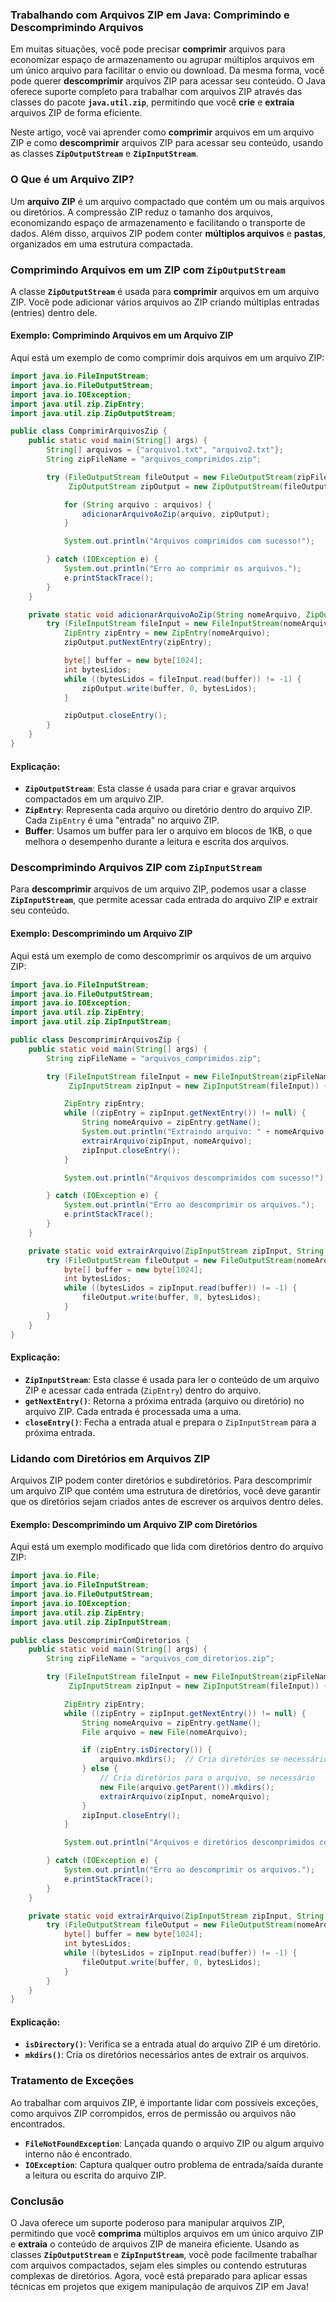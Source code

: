 ### Trabalhando com Arquivos ZIP em Java: Comprimindo e Descomprimindo Arquivos

Em muitas situações, você pode precisar **comprimir** arquivos para economizar espaço de armazenamento ou agrupar múltiplos arquivos em um único arquivo para facilitar o envio ou download. Da mesma forma, você pode querer **descomprimir** arquivos ZIP para acessar seu conteúdo. O Java oferece suporte completo para trabalhar com arquivos ZIP através das classes do pacote **`java.util.zip`**, permitindo que você **crie** e **extraia** arquivos ZIP de forma eficiente.

Neste artigo, você vai aprender como **comprimir** arquivos em um arquivo ZIP e como **descomprimir** arquivos ZIP para acessar seu conteúdo, usando as classes **`ZipOutputStream`** e **`ZipInputStream`**.

### O Que é um Arquivo ZIP?

Um **arquivo ZIP** é um arquivo compactado que contém um ou mais arquivos ou diretórios. A compressão ZIP reduz o tamanho dos arquivos, economizando espaço de armazenamento e facilitando o transporte de dados. Além disso, arquivos ZIP podem conter **múltiplos arquivos** e **pastas**, organizados em uma estrutura compactada.

### Comprimindo Arquivos em um ZIP com `ZipOutputStream`

A classe **`ZipOutputStream`** é usada para **comprimir** arquivos em um arquivo ZIP. Você pode adicionar vários arquivos ao ZIP criando múltiplas entradas (entries) dentro dele.

#### Exemplo: Comprimindo Arquivos em um Arquivo ZIP

Aqui está um exemplo de como comprimir dois arquivos em um arquivo ZIP:

```java
import java.io.FileInputStream;
import java.io.FileOutputStream;
import java.io.IOException;
import java.util.zip.ZipEntry;
import java.util.zip.ZipOutputStream;

public class ComprimirArquivosZip {
    public static void main(String[] args) {
        String[] arquivos = {"arquivo1.txt", "arquivo2.txt"};
        String zipFileName = "arquivos_comprimidos.zip";

        try (FileOutputStream fileOutput = new FileOutputStream(zipFileName);
             ZipOutputStream zipOutput = new ZipOutputStream(fileOutput)) {

            for (String arquivo : arquivos) {
                adicionarArquivoAoZip(arquivo, zipOutput);
            }

            System.out.println("Arquivos comprimidos com sucesso!");

        } catch (IOException e) {
            System.out.println("Erro ao comprimir os arquivos.");
            e.printStackTrace();
        }
    }

    private static void adicionarArquivoAoZip(String nomeArquivo, ZipOutputStream zipOutput) throws IOException {
        try (FileInputStream fileInput = new FileInputStream(nomeArquivo)) {
            ZipEntry zipEntry = new ZipEntry(nomeArquivo);
            zipOutput.putNextEntry(zipEntry);

            byte[] buffer = new byte[1024];
            int bytesLidos;
            while ((bytesLidos = fileInput.read(buffer)) != -1) {
                zipOutput.write(buffer, 0, bytesLidos);
            }

            zipOutput.closeEntry();
        }
    }
}
```

#### Explicação:

- **`ZipOutputStream`**: Esta classe é usada para criar e gravar arquivos compactados em um arquivo ZIP.
- **`ZipEntry`**: Representa cada arquivo ou diretório dentro do arquivo ZIP. Cada `ZipEntry` é uma "entrada" no arquivo ZIP.
- **Buffer**: Usamos um buffer para ler o arquivo em blocos de 1KB, o que melhora o desempenho durante a leitura e escrita dos arquivos.

### Descomprimindo Arquivos ZIP com `ZipInputStream`

Para **descomprimir** arquivos de um arquivo ZIP, podemos usar a classe **`ZipInputStream`**, que permite acessar cada entrada do arquivo ZIP e extrair seu conteúdo.

#### Exemplo: Descomprimindo um Arquivo ZIP

Aqui está um exemplo de como descomprimir os arquivos de um arquivo ZIP:

```java
import java.io.FileInputStream;
import java.io.FileOutputStream;
import java.io.IOException;
import java.util.zip.ZipEntry;
import java.util.zip.ZipInputStream;

public class DescomprimirArquivosZip {
    public static void main(String[] args) {
        String zipFileName = "arquivos_comprimidos.zip";

        try (FileInputStream fileInput = new FileInputStream(zipFileName);
             ZipInputStream zipInput = new ZipInputStream(fileInput)) {

            ZipEntry zipEntry;
            while ((zipEntry = zipInput.getNextEntry()) != null) {
                String nomeArquivo = zipEntry.getName();
                System.out.println("Extraindo arquivo: " + nomeArquivo);
                extrairArquivo(zipInput, nomeArquivo);
                zipInput.closeEntry();
            }

            System.out.println("Arquivos descomprimidos com sucesso!");

        } catch (IOException e) {
            System.out.println("Erro ao descomprimir os arquivos.");
            e.printStackTrace();
        }
    }

    private static void extrairArquivo(ZipInputStream zipInput, String nomeArquivo) throws IOException {
        try (FileOutputStream fileOutput = new FileOutputStream(nomeArquivo)) {
            byte[] buffer = new byte[1024];
            int bytesLidos;
            while ((bytesLidos = zipInput.read(buffer)) != -1) {
                fileOutput.write(buffer, 0, bytesLidos);
            }
        }
    }
}
```

#### Explicação:

- **`ZipInputStream`**: Esta classe é usada para ler o conteúdo de um arquivo ZIP e acessar cada entrada (`ZipEntry`) dentro do arquivo.
- **`getNextEntry()`**: Retorna a próxima entrada (arquivo ou diretório) no arquivo ZIP. Cada entrada é processada uma a uma.
- **`closeEntry()`**: Fecha a entrada atual e prepara o `ZipInputStream` para a próxima entrada.

### Lidando com Diretórios em Arquivos ZIP

Arquivos ZIP podem conter diretórios e subdiretórios. Para descomprimir um arquivo ZIP que contém uma estrutura de diretórios, você deve garantir que os diretórios sejam criados antes de escrever os arquivos dentro deles.

#### Exemplo: Descomprimindo um Arquivo ZIP com Diretórios

Aqui está um exemplo modificado que lida com diretórios dentro do arquivo ZIP:

```java
import java.io.File;
import java.io.FileInputStream;
import java.io.FileOutputStream;
import java.io.IOException;
import java.util.zip.ZipEntry;
import java.util.zip.ZipInputStream;

public class DescomprimirComDiretorios {
    public static void main(String[] args) {
        String zipFileName = "arquivos_com_diretorios.zip";

        try (FileInputStream fileInput = new FileInputStream(zipFileName);
             ZipInputStream zipInput = new ZipInputStream(fileInput)) {

            ZipEntry zipEntry;
            while ((zipEntry = zipInput.getNextEntry()) != null) {
                String nomeArquivo = zipEntry.getName();
                File arquivo = new File(nomeArquivo);

                if (zipEntry.isDirectory()) {
                    arquivo.mkdirs();  // Cria diretórios se necessário
                } else {
                    // Cria diretórios para o arquivo, se necessário
                    new File(arquivo.getParent()).mkdirs();
                    extrairArquivo(zipInput, nomeArquivo);
                }
                zipInput.closeEntry();
            }

            System.out.println("Arquivos e diretórios descomprimidos com sucesso!");

        } catch (IOException e) {
            System.out.println("Erro ao descomprimir os arquivos.");
            e.printStackTrace();
        }
    }

    private static void extrairArquivo(ZipInputStream zipInput, String nomeArquivo) throws IOException {
        try (FileOutputStream fileOutput = new FileOutputStream(nomeArquivo)) {
            byte[] buffer = new byte[1024];
            int bytesLidos;
            while ((bytesLidos = zipInput.read(buffer)) != -1) {
                fileOutput.write(buffer, 0, bytesLidos);
            }
        }
    }
}
```

#### Explicação:

- **`isDirectory()`**: Verifica se a entrada atual do arquivo ZIP é um diretório.
- **`mkdirs()`**: Cria os diretórios necessários antes de extrair os arquivos.

### Tratamento de Exceções

Ao trabalhar com arquivos ZIP, é importante lidar com possíveis exceções, como arquivos ZIP corrompidos, erros de permissão ou arquivos não encontrados.

- **`FileNotFoundException`**: Lançada quando o arquivo ZIP ou algum arquivo interno não é encontrado.
- **`IOException`**: Captura qualquer outro problema de entrada/saída durante a leitura ou escrita do arquivo ZIP.

### Conclusão

O Java oferece um suporte poderoso para manipular arquivos ZIP, permitindo que você **comprima** múltiplos arquivos em um único arquivo ZIP e **extraia** o conteúdo de arquivos ZIP de maneira eficiente. Usando as classes **`ZipOutputStream`** e **`ZipInputStream`**, você pode facilmente trabalhar com arquivos compactados, sejam eles simples ou contendo estruturas complexas de diretórios. Agora, você está preparado para aplicar essas técnicas em projetos que exigem manipulação de arquivos ZIP em Java!